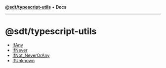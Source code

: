 [**@sdt/typescript-utils**](README.md) • **Docs**

***

# @sdt/typescript-utils

- [IfAny](type-aliases/IfAny.md)
- [IfNever](type-aliases/IfNever.md)
- [IfNot\_NeverOrAny](type-aliases/IfNot_NeverOrAny.md)
- [IfUnknown](type-aliases/IfUnknown.md)
